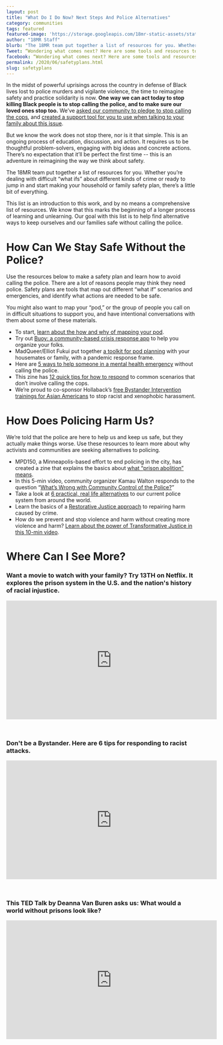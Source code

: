 ```yaml
---
layout: post
title: "What Do I Do Now? Next Steps And Police Alternatives"
category: communities
tags: featured
featured-image: 'https://storage.googleapis.com/18mr-static-assets/static/images/featured/Next_Steps_teal.png'
author: "18MR Staff" 
blurb: "The 18MR team put together a list of resources for you. Whether you’re dealing with difficult “what ifs” about different kinds of crime or ready to jump in and start making your household or family safety plan, there’s a little bit of everything."
Tweet: “Wondering what comes next? Here are some tools and resources to think about a world beyond policing.”
facebook: “Wondering what comes next? Here are some tools and resources to think about a world beyond policing.”
permalink: /2020/06/safetyplans.html
slug: safetyplans
---
```


In the midst of powerful uprisings across the country in defense of Black lives lost to police murders and vigilante violence, the time to reimagine safety and practice solidarity is now. **One way we can act today to stop killing Black people is to stop calling the police, and to make sure our loved ones stop too.** We’ve [asked our community to pledge to stop calling the cops](https://action.18mr.org/dontcallpolice/), and [created a support tool for you to use when talking to your family about this issue](https://18millionrising.org/2020/06/callonme.html). 

But we know the work does not stop there, nor is it that simple. This is an ongoing process of education, discussion, and action. It requires us to be thoughtful problem-solvers, engaging with big ideas and concrete actions. There’s no expectation that it’ll be perfect the first time -- this is an adventure in reimagining the way we think about safety.

The 18MR team put together a list of resources for you. Whether you’re dealing with difficult “what ifs” about different kinds of crime or ready to jump in and start making your household or family safety plan, there’s a little bit of everything.

This list is an introduction to this work, and by no means a comprehensive list of resources. We know that this marks the beginning of a longer process of learning and unlearning. Our goal with this list is to help find alternative ways to keep ourselves and our families safe without calling the police.

# How Can We Stay Safe Without the Police?

Use the resources below to make a safety plan and learn how to avoid calling the police. There are a lot of reasons people may think they need police. Safety plans are tools that map out different “what if” scenarios and emergencies, and identify what actions are needed to be safe. 

You might also want to map your “pod,” or the group of people you call on in difficult situations to support you, and have intentional conversations with them about some of these materials.

- To start, [learn about the how and why of mapping your pod](https://batjc.wordpress.com/pods-and-pod-mapping-worksheet/). 
- Try out [Buoy: a community-based crisis response app](https://betterangels.github.io/buoy/) to help you organize your folks.
- MadQueer/Elliot Fukui put together [a toolkit for pod planning](https://drive.google.com/file/d/18jineTQqwCaTjUYoLiO3I-Z60vSE-rO0/view) with your housemates or family, with a pandemic response frame.
- Here are [5 ways to help someone in a mental health emergency](https://thebodyisnotanapology.com/magazine/5-ways-to-help-someone-in-a-mental-health-emergency-without-calling-the-police/) without calling the police. 
- This zine has [12 quick tips for how to respond](https://www.sproutdistro.com/catalog/zines/organizing/12-things-instead-calling-cops) to common scenarios that don’t involve calling the cops. 
- We’re proud to co-sponsor Hollaback’s [free Bystander Intervention trainings for Asian Americans](https://www.ihollaback.org/bystanderintervention/) to stop racist and xenophobic harassment. 

# How Does Policing Harm Us?

We’re told that the police are here to help us and keep us safe, but they actually make things worse. Use these resources to learn more about why activists and communities are seeking alternatives to policing.  

- MPD150, a Minneapolis-based effort to end policing in the city, has created a zine that explains the basics about [what “prison abolition” means](https://www.mpd150.com/faq/). 
- In this 5-min video, community organizer Kamau Walton responds to the question “[What’s Wrong with Community Control of the Police?](https://youtu.be/_qYuBy4OoVM)”
- Take a look at [6 practical, real life alternatives](https://www.rollingstone.com/politics/politics-news/police-brutality-cop-free-world-protest-199465/) to our current police system from around the world. 
- Learn the basics of a [Restorative Justice approach](http://restorativejustice.org/restorative-justice/about-restorative-justice/tutorial-intro-to-restorative-justice/lesson-1-what-is-restorative-justice/) to repairing harm caused by crime. 
- How do we prevent and stop violence and harm without creating more violence and harm? [Learn about the power of Transformative Justice in this 10-min video](https://youtu.be/U-_BOFz5TXo).

# Where Can I See More?

### Want a movie to watch with your family? Try 13TH on Netflix. It explores the prison system in the U.S. and the nation's history of racial injustice.

<iframe style="padding-bottom:30px;" width="560" height="315" src="https://www.youtube.com/embed/f6GDcBf_IjY" frameborder="0" allow="accelerometer; autoplay; encrypted-media; gyroscope; picture-in-picture" allowfullscreen></iframe>

### Don't be a Bystander. Here are 6 tips for responding to racist attacks. 

<iframe style="padding-bottom:30px;" width="560" height="315" src="https://www.youtube.com/embed/krgcbiRu0ys" frameborder="0" allow="accelerometer; autoplay; encrypted-media; gyroscope; picture-in-picture" allowfullscreen></iframe>

### This TED Talk by Deanna Van Buren asks us: What would a world without prisons look like? 

<iframe style="padding-bottom:30px;" width="560" height="315" src="https://www.youtube.com/embed/m6X1i8khmt8" frameborder="0" allow="accelerometer; autoplay; encrypted-media; gyroscope; picture-in-picture" allowfullscreen></iframe>